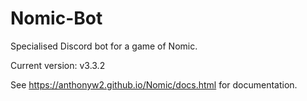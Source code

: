 # Nomic-Bot
Specialised Discord bot for a game of Nomic.

Current version: v3.3.2

See https://anthonyw2.github.io/Nomic/docs.html for documentation.
